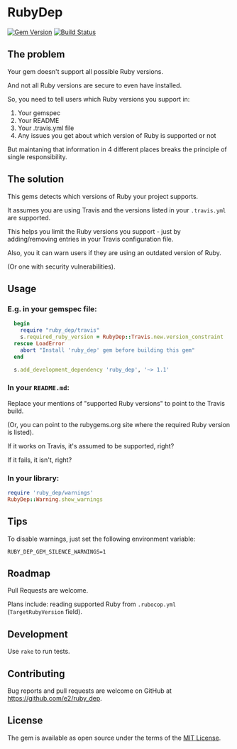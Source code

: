 # RubyDep

[![Gem Version](https://img.shields.io/gem/v/ruby_dep.svg?style=flat)](https://rubygems.org/gems/ruby_dep) [![Build Status](https://travis-ci.org/e2/ruby_dep.svg)](https://travis-ci.org/e2/ruby_dep)

## The problem

Your gem doesn't support all possible Ruby versions.

And not all Ruby versions are secure to even have installed.

So, you need to tell users which Ruby versions you support in:

1. Your gemspec
2. Your README
3. Your .travis.yml file
4. Any issues you get about which version of Ruby is supported or not

But maintaning that information in 4 different places breaks the principle of
single responsibility.


## The solution

This gems detects which versions of Ruby your project supports.

It assumes you are using Travis and the versions listed in your `.travis.yml` are supported.

This helps you limit the Ruby versions you support - just by adding/removing entries in your Travis configuration file.

Also, you it can warn users if they are using an outdated version of Ruby.

(Or one with security vulnerabilities).


## Usage

### E.g. in your gemspec file:

```ruby
  begin
    require "ruby_dep/travis"
    s.required_ruby_version = RubyDep::Travis.new.version_constraint
  rescue LoadError
    abort "Install 'ruby_dep' gem before building this gem"
  end

  s.add_development_dependency 'ruby_dep', '~> 1.1'
```

### In your `README.md`:

Replace your mentions of "supported Ruby versions" to point to the Travis build.

(Or, you can point to the rubygems.org site where the required Ruby version is listed).

If it works on Travis, it's assumed to be supported, right?

If it fails, it isn't, right?

### In your library:

```ruby
require 'ruby_dep/warnings'
RubyDep::Warning.show_warnings
```

## Tips

To disable warnings, just set the following environment variable:

`RUBY_DEP_GEM_SILENCE_WARNINGS=1`


## Roadmap

Pull Requests are welcome.

Plans include: reading supported Ruby from `.rubocop.yml` (`TargetRubyVersion` field).


## Development

Use `rake` to run tests.

## Contributing

Bug reports and pull requests are welcome on GitHub at https://github.com/e2/ruby_dep.

## License

The gem is available as open source under the terms of the [MIT License](http://opensource.org/licenses/MIT).
